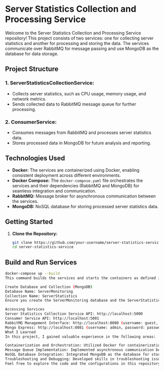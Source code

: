 # Server Statistics Collection and Processing Service

Welcome to the Server Statistics Collection and Processing Service repository! This project consists of two services: one for collecting server statistics and another for processing and storing the data. The services communicate over RabbitMQ for message passing and use MongoDB as the database for data storage.

## Project Structure

### 1. ServerStatisticsCollectionService:
- Collects server statistics, such as CPU usage, memory usage, and network metrics.
- Sends collected data to RabbitMQ message queue for further processing.

### 2. ConsumerService:
- Consumes messages from RabbitMQ and processes server statistics data.
- Stores processed data in MongoDB for future analysis and reporting.

## Technologies Used

- **Docker:** The services are containerized using Docker, enabling consistent deployment across different environments.
- **Docker Compose:** The `docker-compose.yaml` file orchestrates the services and their dependencies (RabbitMQ and MongoDB) for seamless integration and communication.
- **RabbitMQ:** Message broker for asynchronous communication between the services.
- **MongoDB:** NoSQL database for storing processed server statistics data.

## Getting Started

1. **Clone the Repository:**
   ```bash
   git clone https://github.com/your-username/server-statistics-service.git
   cd server-statistics-service
## Build and Run Services

```bash
docker-compose up --build
This command builds the services and starts the containers as defined in the docker-compose.yaml file.

Create Database and Collection (MongoDB)
Database Name: ServerMonitoring
Collection Name: ServerStatistics
Ensure you create the ServerMonitoring database and the ServerStatistics collection in MongoDB before running the services to allow the Consumer Service to store processed data correctly.

Accessing Services
Server Statistics Collection Service API: http://localhost:5000
Consumer Service API: http://localhost:5001
RabbitMQ Management Interface: http://localhost:8080 (username: guest, password: guest)
Mongo Express: http://localhost:8081 (username: admin, password: password)
What I Learned
In this project, I gained valuable experience in the following areas:

Containerization and Orchestration: Utilized Docker for containerization and Docker Compose for orchestrating multiple services and their dependencies.
Message Queue Implementation: Implemented asynchronous communication between services using RabbitMQ, enabling efficient data exchange.
NoSQL Database Integration: Integrated MongoDB as the database for storing and retrieving server statistics data.
Troubleshooting and Debugging: Developed skills in troubleshooting issues related to containerized applications and learned to debug problems efficiently.
Feel free to explore the code and the configurations in this repository to understand how the services are implemented and how they interact with each other.
